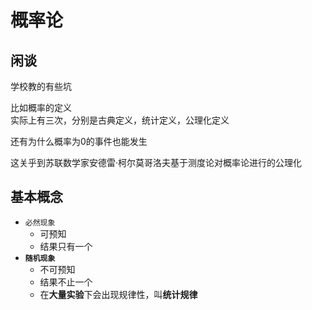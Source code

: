 ---
---

# 概率论

## 闲谈

学校教的有些坑

比如概率的定义\
实际上有三次，分别是古典定义，统计定义，公理化定义

还有为什么概率为0的事件也能发生

这关乎到苏联数学家安德雷·柯尔莫哥洛夫基于测度论对概率论进行的公理化

## 基本概念

+ `必然现象`
  + 可预知
  + 结果只有一个
+ **`随机现象`**
  + 不可预知
  + 结果不止一个
  + 在**大量实验**下会出现规律性，叫**统计规律**
